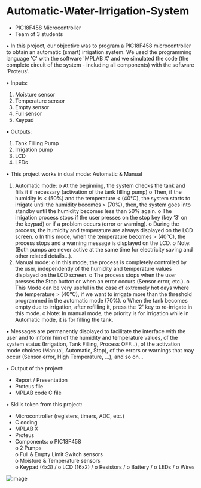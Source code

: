 # Automatic-Water-Irrigation-System

- PIC18F458 Microcontroller 
- Team of 3 students

•	In this project, our objective was to program a PIC18F458 microcontroller to obtain an automatic (smart) irrigation system. We used the programming language 'C' with the software 'MPLAB X' and we simulated the code (the complete circuit of the system - including all components) with the software 'Proteus'.

•	Inputs:
  1.	Moisture sensor
  2.	Temperature sensor
  3.	Empty sensor
  4.	Full sensor
  5.	Keypad

•	Outputs:
  1.	Tank Filling Pump
  2.	Irrigation pump
  3.	LCD
  4.	LEDs

•	This project works in dual mode: Automatic & Manual
  1.	Automatic mode:
    o	At the beginning, the system checks the tank and fills it if necessary (activation of the tank filling pump)
    o	Then, if the humidity is < (50%) and the temperature < (40°C), the system starts to irrigate until the humidity becomes > (70%), then, the system goes into standby until the humidity becomes less than 50% again.
    o	The irrigation process stops if the user presses on the stop key (key ‘3’ on the keypad) or if a problem occurs (error or warning).
    o	During the process, the humidity and temperature are always displayed on the LCD screen.
    o	In this mode, when the temperature becomes > (40°C), the process stops and a warning message is displayed on the LCD.
    o	Note: (Both pumps are never active at the same time for electricity saving and other related details…).
  2.	Manual mode:
    o	In this mode, the process is completely controlled by the user, independently of the humidity and temperature values displayed on the LCD screen.
    o	The process stops when the user presses the Stop button or when an error occurs (Sensor error, etc.).
    o	This Mode can be very useful in the case of extremely hot days where the temperature > (40°C), if we want to irrigate more than the threshold programmed in the automatic mode (70%).
    o	When the tank becomes empty due to irrigation, after refilling it, press the '2' key to re-irrigate in this mode.
    o	Note: In manual mode, the priority is for irrigation while in Automatic mode, it is for filling the tank.

•	Messages are permanently displayed to facilitate the interface with the user and to inform him of the humidity and temperature values, of the system status (Irrigation, Tank Filling, Process OFF…), of the activation mode choices (Manual, Automatic, Stop), of the errors or warnings that may occur (Sensor error, High Temperature, …), and so on…

•	Output of the project:
  -	Report / Presentation
  -	Proteus file
  -	MPLAB code C file

•	Skills token from this project:
  -	Microcontroller (registers, timers, ADC, etc.)
  -	C coding 
  -	MPLAB X
  -	Proteus
  -	Components: 
      o	PIC18F458	                              
      o	2 Pumps	                                
      o	Full & Empty Limit Switch sensors	      
      o	Moisture & Temperature sensors	        
      o	Keypad (4x3) / 
      o	LCD (16x2) / 
      o	Resistors / 
      o	Battery / 
      o	LEDs / 
      o	Wires

![image](https://user-images.githubusercontent.com/85926752/164973658-c240ff05-5ad3-4d76-94a7-d58973eb0d5f.png)
